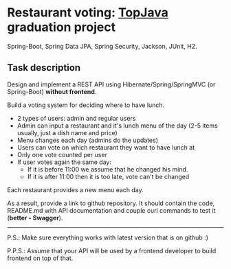 # Restaurant voting: [TopJava](https://javaops.ru/view/topjava) graduation project
Spring-Boot, Spring Data JPA, Spring Security, Jackson, JUnit, H2.

## Task description
Design and implement a REST API using Hibernate/Spring/SpringMVC (or Spring-Boot) **without frontend**.

Build a voting system for deciding where to have lunch.
* 2 types of users: admin and regular users
* Admin can input a restaurant and it's lunch menu of the day (2-5 items usually, just a dish name and price)
* Menu changes each day (admins do the updates)
* Users can vote on which restaurant they want to have lunch at
* Only one vote counted per user
* If user votes again the same day:
    - If it is before 11:00 we assume that he changed his mind.
    - If it is after 11:00 then it is too late, vote can't be changed

Each restaurant provides a new menu each day.

As a result, provide a link to github repository. It should contain the code, README.md with API documentation and couple curl commands to test it (**better - Swagger**).

-----------------------------
P.S.: Make sure everything works with latest version that is on github :)

P.P.S.: Assume that your API will be used by a frontend developer to build frontend on top of that.